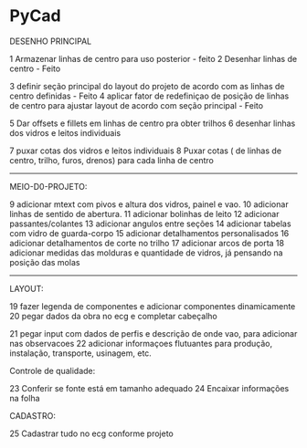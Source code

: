 # PyCad

DESENHO PRINCIPAL

1 Armazenar linhas de centro para uso posterior - feito
2 Desenhar linhas de centro - Feito

3 definir seção principal do layout do projeto de acordo com as linhas de centro definidas - Feito
4 aplicar fator de redefiniçao de posição de linhas de centro para ajustar layout de acordo com seção principal - Feito

5 Dar offsets e fillets em linhas de centro pra obter trilhos
6 desenhar linhas dos vidros e leitos individuais 

7 puxar cotas dos vidros e leitos individuais 
8 Puxar cotas ( de linhas de centro, trilho, furos, drenos) para cada linha de centro

-----------------------
MEIO-D0-PROJETO: 

9 adicionar mtext com pivos e altura dos vidros, painel e vao. 
10 adicionar linhas de sentido de abertura. 
11 adicionar bolinhas de leito
12 adicionar passantes/colantes
13 adicionar angulos entre seções
14 adicionar tabelas com vidro de guarda-corpo
15 adicionar detalhamentos personalisados
16 adicionar detalhamentos de corte no trilho
17 adicionar arcos de porta
18 adicionar medidas das molduras e quantidade de vidros, já pensando na posição das molas 

------------------
LAYOUT: 

19 fazer legenda de componentes e adicionar componentes dinamicamente
20 pegar dados da obra no ecg e completar cabeçalho

21 pegar input com dados de perfis e descrição de onde vao, para adicionar nas observacoes
22 adicionar informaçoes flutuantes para produção, instalação, transporte, usinagem, etc.


Controle de qualidade:

23 Conferir se fonte está em tamanho adequado
24 Encaixar informações na folha

CADASTRO:

25 Cadastrar tudo no ecg conforme projeto